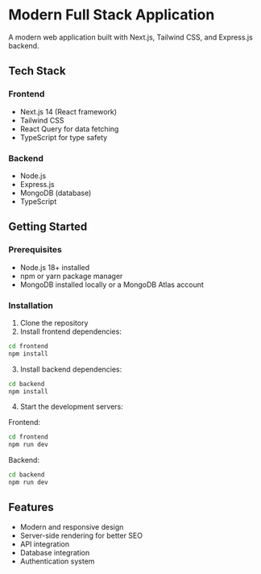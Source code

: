 # Modern Full Stack Application

A modern web application built with Next.js, Tailwind CSS, and Express.js backend.

## Tech Stack

### Frontend
- Next.js 14 (React framework)
- Tailwind CSS
- React Query for data fetching
- TypeScript for type safety

### Backend
- Node.js
- Express.js
- MongoDB (database)
- TypeScript

## Getting Started

### Prerequisites
- Node.js 18+ installed
- npm or yarn package manager
- MongoDB installed locally or a MongoDB Atlas account

### Installation

1. Clone the repository
2. Install frontend dependencies:
```bash
cd frontend
npm install
```

3. Install backend dependencies:
```bash
cd backend
npm install
```

4. Start the development servers:

Frontend:
```bash
cd frontend
npm run dev
```

Backend:
```bash
cd backend
npm run dev
```

## Features
- Modern and responsive design
- Server-side rendering for better SEO
- API integration
- Database integration
- Authentication system
